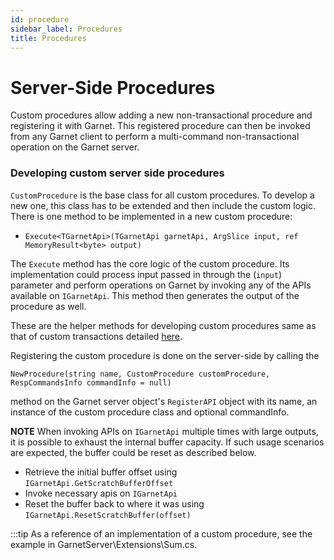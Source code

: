 ```yaml
---
id: procedure
sidebar_label: Procedures
title: Procedures
---
```


# Server-Side Procedures

Custom procedures allow adding a new non-transactional procedure and registering it with Garnet. This registered procedure can then be invoked from any Garnet client to perform a multi-command non-transactional operation on the Garnet server.

### Developing custom server side procedures

`CustomProcedure` is the base class for all custom procedures. To develop a new one, this class has to be extended and then include the custom logic. There is one method to be implemented in a new custom procedure:

- `Execute<TGarnetApi>(TGarnetApi garnetApi, ArgSlice input, ref MemoryResult<byte> output)`

The `Execute` method has the core logic of the custom procedure. Its implementation could process input passed in through the (`input`) parameter and perform operations on Garnet by invoking any of the APIs available on `IGarnetApi`. This method then generates the output of the procedure as well.

These are the helper methods for developing custom procedures same as that of custom transactions detailed [here](transactions.md#developing-custom-server-side-transactions).

Registering the custom procedure is done on the server-side by calling the 

`NewProcedure(string name, CustomProcedure customProcedure, RespCommandsInfo commandInfo = null)` 

method on the Garnet server object's `RegisterAPI` object with its name, an instance of the custom procedure class and optional commandInfo.

**NOTE** When invoking APIs on `IGarnetApi` multiple times with large outputs, it is possible to exhaust the internal buffer capacity. If such usage scenarios are expected, the buffer could be reset as described below.
* Retrieve the initial buffer offset using `IGarnetApi.GetScratchBufferOffset`
* Invoke necessary apis on `IGarnetApi`
* Reset the buffer back to where it was using `IGarnetApi.ResetScratchBuffer(offset)`

:::tip 
As a reference of an implementation of a custom procedure, see the example in GarnetServer\Extensions\Sum.cs.
